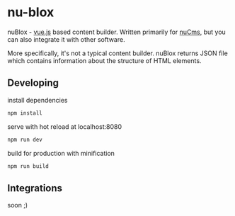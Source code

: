 # nu-blox
nuBlox - [vue.js](https://vuejs.org/) based content builder.
Written primarily for [nuCms](https://github.com/nugato/nuCMS), but you can also integrate it with other software.

More specifically, it's not a typical content builder. nuBlox returns JSON file which contains information about the structure of HTML elements.

## Developing

install dependencies
``` bash
npm install
```

serve with hot reload at localhost:8080
``` bash
npm run dev
```

build for production with minification
``` bash
npm run build
```

## Integrations

soon ;)
